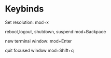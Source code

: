 # Keybinds

Set resolution:
    mod+x

reboot,logout, shutdown, suspend
    mod+Backpace

new terminal window:
    mod+Enter

quit focused window
    mod+Shift+q


